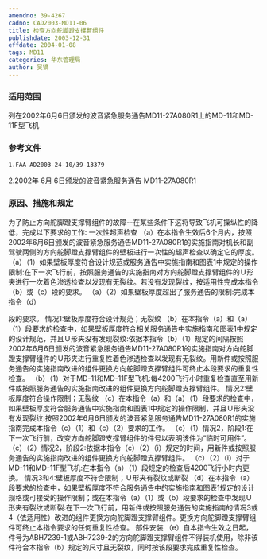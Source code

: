 ```yaml
---
amendno: 39-4267
cadno: CAD2003-MD11-06
title: 检查方向舵脚蹬支撑臂组件
publishdate: 2003-12-31
effdate: 2004-01-08
tags: MD11
categories: 华东管理局
author: 吴镝
---
```


### 适用范围 
列在2002年6月6日颁发的波音紧急服务通告MD11-27A080R1上的MD-11和MD-11F型飞机

<!--more-->
### 参考文件
    1.FAA AD2003-24-10/39-13379 
2.2002年 6月 6日颁发的波音紧急服务通告 MD11-27A080R1 

### 原因、措施和规定 
为了防止方向舵脚蹬支撑臂组件的故障--在某些条件下这将导致飞机可操纵性的降低，完成以下要求的工作: 
    一次性超声检查 
   （a）在本指令生效后6个月内，按照2002年6月6日颁发的波音紧急服务通告MD11-27A080R1的实施指南对机长和副驾驶两侧的方向舵脚蹬支撑臂组件的壁板进行一次性的超声检查以确定它的厚度。 
   （a）（1）如果壁板厚度符合设计规范或服务通告中实施指南和图表1中规定的操作限制:在下一次飞行前，按照服务通告的实施指南对方向舵脚蹬支撑臂组件的Ｕ形夹进行一次着色渗透检查以发现有无裂纹。若没有发现裂纹，按适用性完成本指令（b）或（c）段的要求。 
   （a）（2）如果壁板厚度超出了服务通告的限制:完成本指令（d）
       
段的要求。     情况1:壁板厚度符合设计规范；无裂纹 
   （b）在本指令（a）和（a）（1）段要求的检查中，如果壁板厚度符合相关服务通告中实施指南和图表1中规定的设计规范，并且Ｕ形夹没有发现裂纹:依据本指令（b）（1）规定的间隔按照2002年6月6日颁发的波音紧急服务通告MD11-27A080R1的实施指南对方向舵脚蹬支撑臂组件的Ｕ形夹进行重复性着色渗透检查以发现有无裂纹。用新件或按照服务通告的实施指南改进的组件更换方向舵脚蹬支撑臂组件可终止本段要求的重复性检查。 
   （b）（1）对于MD-11和MD-11F型飞机:每4200飞行小时重复检查直至用新件或按照服务通告的实施指南改进的组件更换方向舵脚蹬支撑臂组件。 
    情况2:壁板厚度符合操作限制；无裂纹 
   （c）在本指令（a）和（a）（1）段要求的检查中，如果壁板厚度符合服务通告中实施指南和图表1中规定的操作限制，并且Ｕ形夹没有发现裂纹:按照2002年6月6日颁发的波音紧急服务通告MD11-27A080R1的实施指南完成本指令（c）（1）和（c）（2）要求的工作。 
   （c）（1）情况2，阶段1:在下一次飞行前，改变方向舵脚蹬支撑臂组件的件号以表明该件为“临时可用件”。 
   （c）（2）情况2，阶段2:依据本指令（c）（2）（i）规定的时间，用新件或按照服务通告的实施指南改进的组件更换方向舵脚蹬支撑臂组件。 
   （c）（2）（i）对于MD-11和MD-11F型飞机:在本指令（a）（1）段规定的检查后4200飞行小时内更换。     情况3和4:壁板厚度不符合限制；Ｕ形夹有裂纹或断裂 
   （d）在本指令（a）段要求的检查中，如果壁板厚度不符合服务通告中的实施指南和图表1规定的设计规格或可接受的操作限制；或在本指令（a）（1）或（b）段要求的检查中发现Ｕ形夹有裂纹或断裂:在下一次飞行前，用新件或按照服务通告的实施指南的情况3或4（依适用性）改进的组件更换方向舵脚蹬支撑臂组件。更换方向舵脚蹬支撑臂组件可终止本指令要求的任何重复性检查。 
    部件安装 
   （e）自本指令生效之日起，件号为ABH7239-1或ABH7239-2的方向舵脚蹬支撑臂组件不得装机使用，除非该件符合本指令（b）规定的尺寸且无裂纹，同时按该段要求完成重复性检查。

       
